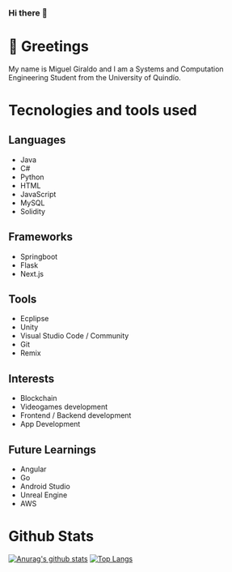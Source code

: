 ### Hi there 👋

# 🤝 Greetings
My name is Miguel Giraldo and I am a Systems and Computation Engineering Student from the University of Quindío.

# Tecnologies and tools used

## Languages
- Java
- C#
- Python
- HTML
- JavaScript
- MySQL
- Solidity

## Frameworks
- Springboot
- Flask
- Next.js

## Tools
- Ecplipse
- Unity
- Visual Studio Code / Community
- Git
- Remix

## Interests
- Blockchain
- Videogames development
- Frontend / Backend development
- App Development

## Future Learnings
- Angular
- Go
- Android Studio
- Unreal Engine
- AWS

# Github Stats
[![Anurag's github stats](https://github-readme-stats.vercel.app/api?username=DONMDASH&count_private=true)](https://github.com/anuraghazra/github-readme-stats)
[![Top Langs](https://github-readme-stats.vercel.app/api/top-langs/?username=DONMDASH&layout=compact)](https://github.com/anuraghazra/github-readme-stats)
<!--
**DONMDASH/DONMDASH** is a ✨ _special_ ✨ repository because its `README.md` (this file) appears on your GitHub profile.

Here are some ideas to get you started:

- 🔭 I’m currently working on ...
- 🌱 I’m currently learning ...
- 👯 I’m looking to collaborate on ...
- 🤔 I’m looking for help with ...
- 💬 Ask me about ...
- 📫 How to reach me: ...
- 😄 Pronouns: ...
- ⚡ Fun fact: ...
-->
